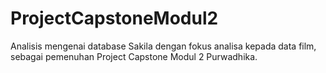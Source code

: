 # ProjectCapstoneModul2
Analisis mengenai database Sakila dengan fokus analisa kepada data film, sebagai pemenuhan Project Capstone Modul 2 Purwadhika.
